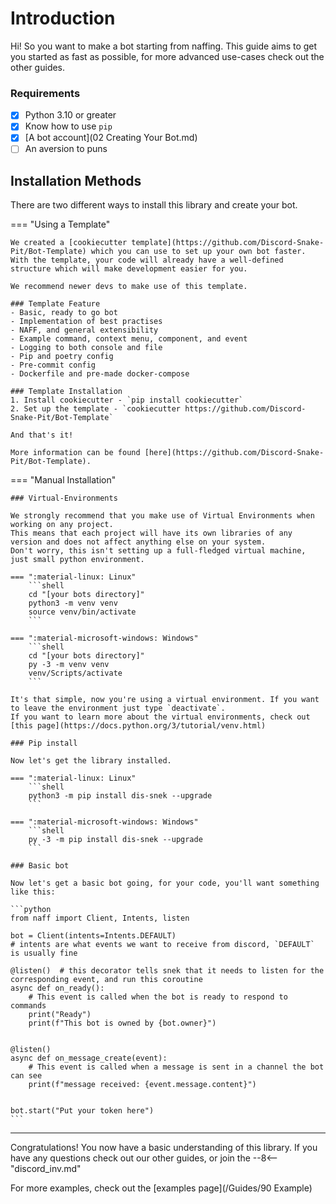 # Introduction

Hi! So you want to make a bot starting from naffing. This guide aims to get you started as fast as possible, for more advanced use-cases check out the other guides.

### Requirements

- [x] Python 3.10 or greater
- [x] Know how to use `pip`
- [x] [A bot account](02 Creating Your Bot.md)
- [ ] An aversion to puns

## Installation Methods

There are two different ways to install this library and create your bot.

=== "Using a Template"

    We created a [cookiecutter template](https://github.com/Discord-Snake-Pit/Bot-Template) which you can use to set up your own bot faster.
    With the template, your code will already have a well-defined structure which will make development easier for you.

    We recommend newer devs to make use of this template.

    ### Template Feature
    - Basic, ready to go bot
    - Implementation of best practises
    - NAFF, and general extensibility
    - Example command, context menu, component, and event
    - Logging to both console and file
    - Pip and poetry config
    - Pre-commit config
    - Dockerfile and pre-made docker-compose

    ### Template Installation
    1. Install cookiecutter - `pip install cookiecutter`
    2. Set up the template - `cookiecutter https://github.com/Discord-Snake-Pit/Bot-Template`

    And that's it!

    More information can be found [here](https://github.com/Discord-Snake-Pit/Bot-Template).


=== "Manual Installation"

    ### Virtual-Environments

    We strongly recommend that you make use of Virtual Environments when working on any project.
    This means that each project will have its own libraries of any version and does not affect anything else on your system.
    Don't worry, this isn't setting up a full-fledged virtual machine, just small python environment.

    === ":material-linux: Linux"
        ```shell
        cd "[your bots directory]"
        python3 -m venv venv
        source venv/bin/activate
        ```

    === ":material-microsoft-windows: Windows"
        ```shell
        cd "[your bots directory]"
        py -3 -m venv venv
        venv/Scripts/activate
        ```

    It's that simple, now you're using a virtual environment. If you want to leave the environment just type `deactivate`.
    If you want to learn more about the virtual environments, check out [this page](https://docs.python.org/3/tutorial/venv.html)

    ### Pip install

    Now let's get the library installed.

    === ":material-linux: Linux"
        ```shell
        python3 -m pip install dis-snek --upgrade
        ```

    === ":material-microsoft-windows: Windows"
        ```shell
        py -3 -m pip install dis-snek --upgrade
        ```

    ### Basic bot

    Now let's get a basic bot going, for your code, you'll want something like this:

    ```python
    from naff import Client, Intents, listen

    bot = Client(intents=Intents.DEFAULT)
    # intents are what events we want to receive from discord, `DEFAULT` is usually fine

    @listen()  # this decorator tells snek that it needs to listen for the corresponding event, and run this coroutine
    async def on_ready():
        # This event is called when the bot is ready to respond to commands
        print("Ready")
        print(f"This bot is owned by {bot.owner}")


    @listen()
    async def on_message_create(event):
        # This event is called when a message is sent in a channel the bot can see
        print(f"message received: {event.message.content}")


    bot.start("Put your token here")
    ```

---

Congratulations! You now have a basic understanding of this library.
If you have any questions check out our other guides, or join the
--8<-- "discord_inv.md"

For more examples, check out the [examples page](/Guides/90 Example)

